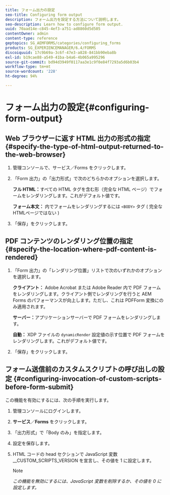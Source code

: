 ```yaml
---
title: フォーム出力の設定
seo-title: Configuring form output
description: フォーム出力を設定する方法について説明します。
seo-description: Learn how to configure form output.
uuid: 70aad14e-c845-4ef3-a751-ad8860d5d505
contentOwner: admin
content-type: reference
geptopics: SG_AEMFORMS/categories/configuring_forms
products: SG_EXPERIENCEMANAGER/6.4/FORMS
discoiquuid: 17c9b69a-3c6f-47e3-a828-841bb90eba8b
exl-id: b19cae88-a549-41ba-b4a6-4b065a995296
source-git-commit: bd94d3949f0117aa3e1c9f0e84f7293a5d6b03b4
workflow-type: tm+mt
source-wordcount: '228'
ht-degree: 94%

---
```


# フォーム出力の設定{#configuring-form-output}

## Web ブラウザーに返す HTML 出力の形式の指定 {#specify-the-type-of-html-output-returned-to-the-web-browser}

1. 管理コンソールで、サービス／Forms をクリックします。
1. 「Form 出力」の「出力形式」で次のどちらかのオプションを選択します。

   **フル HTML：**&#x200B;すべての HTML タグを含む形（完全な HTML ページ）でフォームをレンダリングします。これがデフォルト値です。

   **フォーム本文：** 内でフォームをレンダリングするには `<BODY>` タグ ( 完全なHTMLページではない )

1. 「保存」をクリックします。

## PDF コンテンツのレンダリング位置の指定 {#specify-the-location-where-pdf-content-is-rendered}

1. 「Form 出力」の「レンダリング位置」リストで次のいずれかのオプションを選択します。

   **クライアント：** Adobe Acrobat または Adobe Reader 内で PDF フォームをレンダリングします。クライアント側でレンダリングを行うと AEM Forms のパフォーマンスが向上します。ただし、これは PDFForm 変換にのみ適用されます。

   **サーバー：**&#x200B;アプリケーションサーバーで PDF フォームをレンダリングします。

   **自動：** XDP ファイルの `dynamicRender` 設定値の示す位置で PDF フォームをレンダリングします。これがデフォルト値です。

1. 「保存」をクリックします。

## フォーム送信前のカスタムスクリプトの呼び出しの設定 {#configuring-invocation-of-custom-scripts-before-form-submit}

この機能を有効にするには、次の手順を実行します。

1. 管理コンソールにログインします。
1. **サービス**／**Forms** をクリックします。
1. 「出力形式」で「Body のみ」を指定します。
1. 設定を保存します。
1. HTML コードの head セクションで JavaScript 変数 __CUSTOM_SCRIPTS_VERSION を宣言し、その値を 1 に設定します。

   >[!NOTE]
   >
   >*この機能を無効にするには、JavaScript 変数を削除するか、その値を 0 に設定します。*
